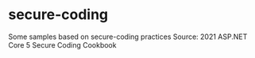 # secure-coding
Some samples based on secure-coding practices
Source: 2021 ASP.NET Core 5 Secure Coding Cookbook